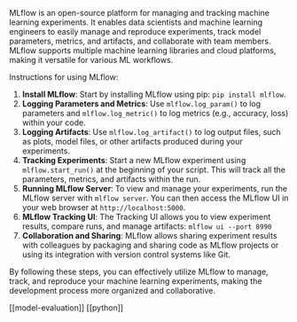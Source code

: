 MLflow is an open-source platform for managing and tracking machine learning experiments. It enables data scientists and machine learning engineers to easily manage and reproduce experiments, track model parameters, metrics, and artifacts, and collaborate with team members. MLflow supports multiple machine learning libraries and cloud platforms, making it versatile for various ML workflows.

Instructions for using MLflow:
1. **Install MLflow**: Start by installing MLflow using pip: `pip install mlflow`.
2. **Logging Parameters and Metrics**: Use `mlflow.log_param()` to log parameters and `mlflow.log_metric()` to log metrics (e.g., accuracy, loss) within your code.
3. **Logging Artifacts**: Use `mlflow.log_artifact()` to log output files, such as plots, model files, or other artifacts produced during your experiments.
4. **Tracking Experiments**: Start a new MLflow experiment using `mlflow.start_run()` at the beginning of your script. This will track all the parameters, metrics, and artifacts within the run.
5. **Running MLflow Server**: To view and manage your experiments, run the MLflow server with `mlflow server`. You can then access the MLflow UI in your web browser at `http://localhost:5000`.
7. **MLflow Tracking UI**: The Tracking UI allows you to view experiment results, compare runs, and manage artifacts: `mlflow ui --port 8990`
8. **Collaboration and Sharing**: MLflow allows sharing experiment results with colleagues by packaging and sharing code as MLflow projects or using its integration with version control systems like Git.

By following these steps, you can effectively utilize MLflow to manage, track, and reproduce your machine learning experiments, making the development process more organized and collaborative.

[[model-evaluation]]
[[python]]
